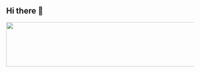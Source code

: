 ## Hi there 👋

  
<a href="https://github.com/devxb/gitanimals">
  <img
    src="https://render.gitanimals.org/lines/WJ-Archive?pet-id=646144359605203719"
    width="800"
    height="120"
  />
</a>
  

<!--
**WJ-Archive/Wj-Archive** is a ✨ _special_ ✨ repository because its `README.md` (this file) appears on your GitHub profile.

Here are some ideas to get you started:

- 🔭 I’m currently working on ...
- 🌱 I’m currently learning ...
- 👯 I’m looking to collaborate on ...
- 🤔 I’m looking for help with ...
- 💬 Ask me about ...
- 📫 How to reach me: ...
- 😄 Pronouns: ...
- ⚡ Fun fact: ...
-->
